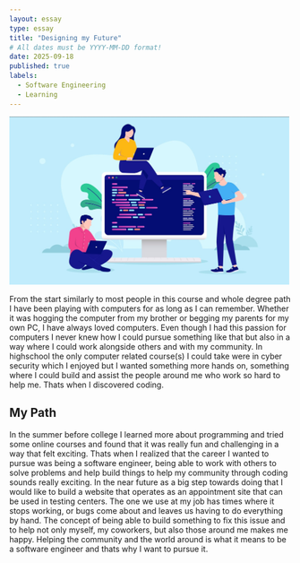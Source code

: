 ```yaml
---
layout: essay
type: essay
title: "Designing my Future"
# All dates must be YYYY-MM-DD format!
date: 2025-09-18
published: true
labels:
  - Software Engineering
  - Learning
---
```


<div class="text-center">
  <img width="500px" class="rounded mx-auto d-block" src ="./img/Screenshot 2025-09-18 195710.png">
</div>


  From the start similarly to most people in this course and whole degree path I have been playing with computers for as long as I can remember. Whether it was hogging the computer from my brother or begging my parents for my own PC, I have always loved computers. Even though I had this passion for computers I never knew how I could pursue something like that but also in a way where I could work alongside others and with my community. In highschool the only computer related course(s) I could take were in cyber security which I enjoyed but I wanted something more hands on, something where I could build and assist the people around me who work so hard to help me. Thats when I discovered coding.

 ## My Path
 
  In the summer before college I learned more about programming and tried some online courses and found that it was really fun and challenging in a way that felt exciting. Thats when I realized that the career I wanted to pursue was being a software engineer, being able to work with others to solve problems and help build things to help my community through coding sounds really exciting. In the near future as a big step towards doing that I would like to build a website that operates as an appointment site that can be used in testing centers. The one we use at my job has times where it stops working, or bugs come about and leaves us having to do everything by hand. The concept of being able to build something to fix this issue and to help not only myself, my coworkers, but also those around me makes me happy. Helping the community and the world around is what it means to be a software engineer and thats why I want to pursue it.
